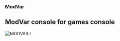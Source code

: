 ### ModVar
## ModVar console for games console

![MODVAR t](https://github.com/VarVoid/ModVar/assets/134024198/52c90ae7-d51d-410a-b971-9e792ffa093d)
